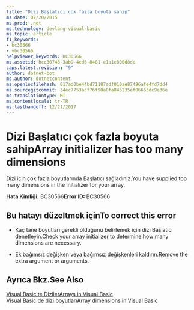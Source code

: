 ```yaml
---
title: "Dizi Başlatıcı çok fazla boyuta sahip"
ms.date: 07/20/2015
ms.prod: .net
ms.technology: devlang-visual-basic
ms.topic: article
f1_keywords:
- bc30566
- vbc30566
helpviewer_keywords: BC30566
ms.assetid: bcc30743-3ab9-4cd6-8481-e1a1e800d8de
caps.latest.revision: "9"
author: dotnet-bot
ms.author: dotnetcontent
ms.openlocfilehash: 017ad0be44bd71187adf010ae87496afe4fd7dd4
ms.sourcegitcommit: 34ec7753acf76f90a0fa845235ef06663dc9e36e
ms.translationtype: MT
ms.contentlocale: tr-TR
ms.lasthandoff: 12/21/2017
---
```

# <a name="array-initializer-has-too-many-dimensions"></a><span data-ttu-id="00663-102">Dizi Başlatıcı çok fazla boyuta sahip</span><span class="sxs-lookup"><span data-stu-id="00663-102">Array initializer has too many dimensions</span></span>
<span data-ttu-id="00663-103">Dizi için çok fazla boyutlarında Başlatıcı sağladınız.</span><span class="sxs-lookup"><span data-stu-id="00663-103">You have supplied too many dimensions in the initializer for your array.</span></span>  
  
 <span data-ttu-id="00663-104">**Hata Kimliği:** BC30566</span><span class="sxs-lookup"><span data-stu-id="00663-104">**Error ID:** BC30566</span></span>  
  
## <a name="to-correct-this-error"></a><span data-ttu-id="00663-105">Bu hatayı düzeltmek için</span><span class="sxs-lookup"><span data-stu-id="00663-105">To correct this error</span></span>  
  
-   <span data-ttu-id="00663-106">Kaç tane boyutları gerekli olduğunu belirlemek için dizi Başlatıcı denetleyin.</span><span class="sxs-lookup"><span data-stu-id="00663-106">Check your array initializer to determine how many dimensions are necessary.</span></span>  
  
-   <span data-ttu-id="00663-107">Ek bağımsız değişken veya bağımsız değişkenleri kaldırın.</span><span class="sxs-lookup"><span data-stu-id="00663-107">Remove the extra argument or arguments.</span></span>  
  
## <a name="see-also"></a><span data-ttu-id="00663-108">Ayrıca Bkz.</span><span class="sxs-lookup"><span data-stu-id="00663-108">See Also</span></span>  
 [<span data-ttu-id="00663-109">Visual Basic'te Diziler</span><span class="sxs-lookup"><span data-stu-id="00663-109">Arrays in Visual Basic</span></span>](~/docs/visual-basic/programming-guide/language-features/arrays/index.md)  
 [<span data-ttu-id="00663-110">Visual Basic'de dizi boyutları</span><span class="sxs-lookup"><span data-stu-id="00663-110">Array dimensions in Visual Basic</span></span>](~/docs/visual-basic/programming-guide/language-features/arrays/array-dimensions.md)  
 
